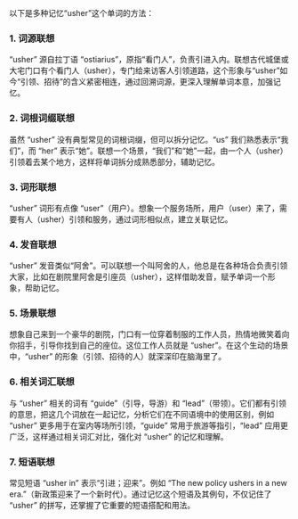 以下是多种记忆“usher”这个单词的方法：

### 1. 词源联想
“usher” 源自拉丁语 “ostiarius”，原指“看门人”，负责引进入内。联想古代城堡或大宅门口有个看门人（usher），专门给来访客人引领道路，这个形象与“usher”如今“引领、招待”的含义紧密相连，通过回溯词源，更深入理解单词本意，加强记忆。

### 2. 词根词缀联想
虽然 “usher” 没有典型常见的词根词缀，但可以拆分记忆。“us” 我们熟悉表示“我们”，而 “her” 表示“她”。联想一个场景，“我们”和“她”一起，由一个人（usher）引领着去某个地方，这样将单词拆分成熟悉部分，辅助记忆。

### 3. 词形联想
“usher” 词形有点像 “user”（用户）。想象一个服务场所，用户（user）来了，需要有人（usher）引领和服务，通过词形相似点，建立关联记忆。

### 4. 发音联想
“usher” 发音类似“阿舍”。可以联想一个叫阿舍的人，他总是在各种场合负责引领大家，比如在剧院里阿舍是引座员（usher），这样借助发音，赋予单词一个形象，帮助记忆。

### 5. 场景联想
想象自己来到一个豪华的剧院，门口有一位穿着制服的工作人员，热情地微笑着向你招手，引导你找到自己的座位。这位工作人员就是 “usher”。在这个生动的场景中，“usher” 的形象（引领、招待的人）就深深印在脑海里了。

### 6. 相关词汇联想
与 “usher” 相关的词有 “guide”（引导，导游）和 “lead”（带领）。它们都有引领的意思，把这几个词放在一起记忆，分析它们在不同语境中的使用区别，例如 “usher” 更多用于在室内等场所引领，“guide” 常用于旅游等指引，“lead” 应用更广泛，这样通过相关词汇对比，强化对 “usher” 的记忆和理解。

### 7. 短语联想
常见短语 “usher in” 表示“引进；迎来”。例如 “The new policy ushers in a new era.”（新政策迎来了一个新时代）。通过记忆这个短语及其例句，不仅记住了 “usher” 的拼写，还掌握了它重要的短语搭配和用法。 